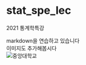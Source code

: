 # stat_spe_lec
2021 통계학특강

markdown을 연습하고 있습니다</br>
이미지도 추가해봅시다 </br>
![중앙대학교](https://encrypted-tbn0.gstatic.com/images?q=tbn:ANd9GcR11xSdCltK849hsHP-0e0KytI6w-ZfWlVQTg&usqp=CAU)
